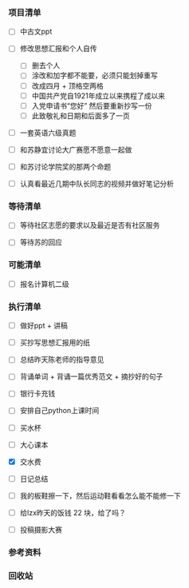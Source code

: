 ### 项目清单

- [ ] 中古文ppt

- [ ] 修改思想汇报和个人自传
  - [ ] 删去个人
  - [ ] 涂改和加字都不能要，必须只能划掉重写
  - [ ] 改成四月 + 顶格空两格
  - [ ] 中国共产党自1921年成立以来携程了成以来
  - [ ] 入党申请书“您好” 然后要重新抄写一份
  - [ ] 此致敬礼和日期和后面多了一页
  
- [ ] 一套英语六级真题

- [ ] 和苏静宜讨论大广赛愿不愿意一起做

- [ ] 和苏讨论学院奖的那两个命题

- [ ] 认真看最近几期中队长同志的视频并做好笔记分析

  

### 等待清单

- [ ] 等待社区志愿的要求以及最近是否有社区服务

- [ ] 等待苏的回应

  

### 可能清单

- [ ] 报名计算机二级

  

### 执行清单

- [ ] 做好ppt + 讲稿

- [ ] 买抄写思想汇报用的纸

- [ ] 总结昨天陈老师的指导意见

- [ ] 背诵单词 + 背诵一篇优秀范文 + 摘抄好的句子

- [ ] 银行卡充钱

- [ ] 安排自己python上课时间

- [ ] 买水杯

- [ ] 大心课本

- [x] 交水费

- [ ] 日记总结

- [ ] 我的板鞋擦一下，然后运动鞋看看怎么能不能修一下

- [ ] 给lzx昨天的饭钱 22 块，给了吗？

- [ ] 投稿摄影大赛

  

### 参考资料

### 回收站

